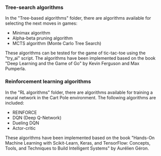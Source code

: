 ### Tree-search algorithms

In the "Tree-based algorithms" folder, there are algorithms available for selecting the next moves in games:
- Minimax algorithm
- Alpha-beta pruning algorithm
- MCTS algorithm (Monte Carlo Tree Search)

These algorithms can be tested for the game of tic-tac-toe using the "try_ai" script. The algorithms have been implemented based on the book "Deep Learning and the Game of Go" by Kevin Ferguson and Max Pumperla.

### Reinforcement learning algorithms

In the "RL algorithms" folder, there are algorithms available for training a neural network in the Cart Pole environment. The following algorithms are included:

- REINFORCE
- DQN (Deep Q-Network)
- Dueling DQN
- Actor-critic

These algorithms have been implemented based on the book "Hands-On Machine Learning with Scikit-Learn, Keras, and TensorFlow: Concepts, Tools, and Techniques to Build Intelligent Systems" by Aurélien Géron.